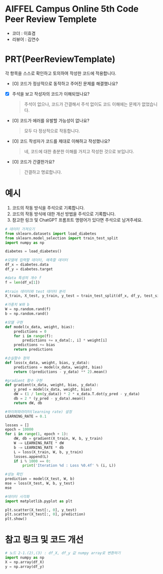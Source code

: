 # AIFFEL Campus Online 5th Code Peer Review Templete
- 코더 : 이효겸
- 리뷰어 : 김연수


# PRT(PeerReviewTemplate) 
각 항목을 스스로 확인하고 토의하여 작성한 코드에 적용합니다.

- [O] 코드가 정상적으로 동작하고 주어진 문제를 해결했나요?
  
- [X] 주석을 보고 작성자의 코드가 이해되었나요?
  > 주석이 없으나, 코드가 간결해서 주석 없이도 코드 이해에는 문제가 없었습니다.
- [O] 코드가 에러를 유발할 가능성이 없나요?
  > 모두 다 정상적으로 작동합니다.
- [O] 코드 작성자가 코드를 제대로 이해하고 작성했나요?
  > 네, 코드에 대한 충분한 이해를 가지고 작성한 것으로 보입니다.
- [O] 코드가 간결한가요?
  > 간결하고 명료합니다.

# 예시
1. 코드의 작동 방식을 주석으로 기록합니다.
2. 코드의 작동 방식에 대한 개선 방법을 주석으로 기록합니다.
3. 참고한 링크 및 ChatGPT 프롬프트 명령어가 있다면 주석으로 남겨주세요.
```python
# 데이터 가져오기
from sklearn.datasets import load_diabetes
from sklearn.model_selection import train_test_split
import numpy as np

diabetes = load_diabetes()

#모델에 입력할 데이터, 예측할 데이터
df_x = diabetes.data
df_y = diabetes.target

#data 특성의 개수 f
f = len(df_x[1])
    
#train 데이터와 test 데이터 분리
X_train, X_test, y_train, y_test = train_test_split(df_x, df_y, test_size=0.2, random_state=42)

#가중치 W와 b
W = np.random.rand(f)
b = np.random.rand()

#모델 구현
def model(x_data, weight, bias):
    predictions = 0
    for i in range(f):
        predictions += x_data[:, i] * weight[i]
    predictions += bias
    return predictions

#손실함수 정의
def loss(x_data, weight, bias, y_data):
    predictions = model(x_data, weight, bias)
    return ((predictions - y_data) ** 2).mean()

#gradient 함수 구현
def gradient(x_data, weight, bias, y_data):
    y_pred = model(x_data, weight, bias)
    dW = (1 / len(y_data)) * 2 * x_data.T.dot(y_pred - y_data)
    db = 2 * (y_pred - y_data).mean()
    return dW, db

#하이퍼파라미터(learning rate) 설정
LEARNING_RATE = 0.1

losses = []
epoch = 10000
for i in range(1, epoch + 1):
    dW, db = gradient(X_train, W, b, y_train)
    W -= LEARNING_RATE * dW
    b -= LEARNING_RATE * db
    L = loss(X_train, W, b, y_train)
    losses.append(L)
    if i % 1000 == 0:
        print('Iteration %d : Loss %0.4f' % (i, L))

#성능 확인
prediction = model(X_test, W, b)
mse = loss(X_test, W, b, y_test)
mse

#데이터 시각화
import matplotlib.pyplot as plt

plt.scatter(X_test[:, 0], y_test)
plt.scatter(X_test[:, 0], prediction)
plt.show()
```

# 참고 링크 및 코드 개선
```python
# 노드 2-1.(2),(3) : df_X, df_y 값 numpy array로 변환하기
import numpy as np
X = np.array(df_X)
y = np.array(df_y)
